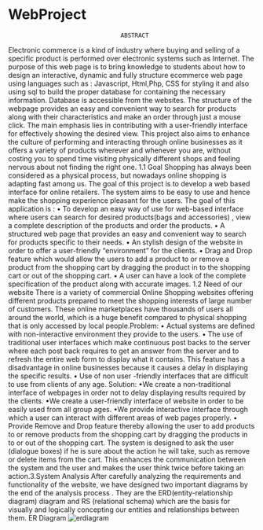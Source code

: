 # WebProject
                                    ABSTRACT
 Electronic commerce is a kind of industry where buying and selling of a specific product is 
performed over electronic systems such as Internet. The purpose of this web page is to bring 
knowledge to students about how to design an interactive, dynamic and fully structure ecommerce 
web page using languages such as : Javascript, Html,Php, CSS for styling it and also using sql to 
build the proper database for containing the necessary information. Database is accessible from 
the websites. The structure of the webpage provides an easy and convenient way to search for 
products along with their characteristics and make an order through just a mouse click. The main 
emphasis lies in contributing with a user-friendly interface for effectively showing the desired 
view. This project also aims to enhance the culture of performing and interacting through online 
businesses as it offers a variety of products wherever and whenever you are, without costing you 
to spend time visiting physically different shops and feeling nervous about not finding the right 
one. 
1.1 Goal
Shopping has always been considered as a physical process, but nowadays online shopping is 
adapting fast among us. The goal of this project is to develop a web based interface for online 
retailers. The system aims to be easy to use and hence make the shopping experience pleasant for 
the users. The goal of this application is :
• To develop an easy way of use for web-based interface where users can search for desired 
products(bags and accessories) , view a complete description of the products and order the 
products. 
• A structured web page that provides an easy and convenient way to search for products specific 
to their needs. 
• An stylish design of the website in order to offer a user-friendly “environment” for the clients.
• Drag and Drop feature which would allow the users to add a product to or remove a product from 
the shopping cart by dragging the product in to the shopping cart or out of the shopping cart. 
• A user can have a look of the complete specification of the product along with accurate images. 1.2 Need of our website
There is a variety of commercial Online Shopping websites offering different products prepared 
to meet the shopping interests of large number of customers. These online marketplaces have 
thousands of users all around the world, which is a huge benefit compared to physical shopping 
that is only accessed by local people.Problem:
• Actual systems are defined with non-interactive environment they provide to the users. 
• The use of traditional user interfaces which make continuous post backs to the server where each 
post back requires to get an answer from the server and to refresh the entire web form to display
what it contains. This feature has a disadvantage in online businesses because it causes a delay in 
displaying the specific results.
• Use of non user -friendly interfaces that are difficult to use from clients of any age.
Solution:
•We create a non-traditional interface of webpages in order not to delay displaying results required 
by the clients. 
•We create a user-friendly interface of website in order to be easily used from all group ages. 
•We provide interactive interface through which a user can interact with different areas of web 
pages properly. 
• Provide Remove and Drop feature thereby allowing the user to add products to or remove 
products from the shopping cart by dragging the products in to or out of the shopping cart.
 The system is designed to ask the user (dialogue boxes) if he is sure about the action he will take, 
such as remove or delete items from the cart. This enhances the communication between the system 
and the user and makes the user think twice before taking an action.3.System Analysis
After carefully analyzing the requirements and functionality of the website, we have designed two 
important diagrams by the end of the analysis process . They are the ERD(entity-relationship diagram)
diagram and RS (relational schema) which are the basis for visually and logically concepting our entities 
and relationships between them.
ER Diagram
![erdiagram](https://github.com/kevinhyska/WebProject/assets/127748153/d4769a2d-b963-4058-8998-f0874a1da897)
